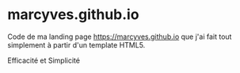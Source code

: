 # marcyves.github.io

Code de ma landing page https://marcyves.github.io que j'ai fait tout simplement à partir d'un template HTML5.

Efficacité et Simplicité
